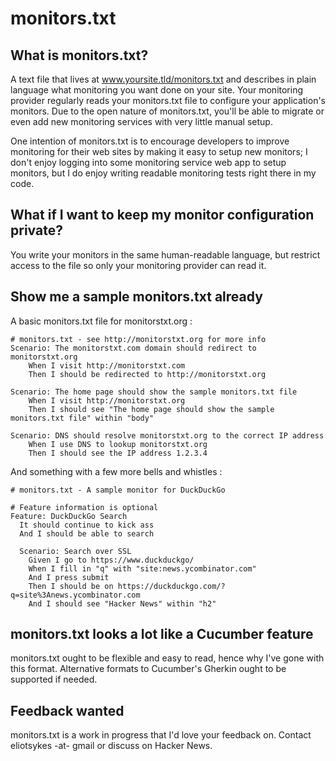 # monitors.txt

## What is monitors.txt?
A text file that lives at www.yoursite.tld/monitors.txt and describes in plain language what monitoring you want done on your site.
Your monitoring provider regularly reads your monitors.txt file to configure your application's monitors. Due to the open nature of monitors.txt,
you'll be able to migrate or even add new monitoring services with very little manual setup.

One intention of monitors.txt is to encourage developers to improve monitoring for their web sites by making it easy to setup new monitors;
I don't enjoy logging into some monitoring service web app to setup monitors, but I do enjoy writing readable monitoring tests right there in my code.

## What if I want to keep my monitor configuration private?
You write your monitors in the same human-readable language, but restrict access to the file so only your monitoring provider can read it.

## Show me a sample monitors.txt already

A basic monitors.txt file for monitorstxt.org :

	# monitors.txt - see http://monitorstxt.org for more info
	Scenario: The monitorstxt.com domain should redirect to monitorstxt.org
		When I visit http://monitorstxt.com
		Then I should be redirected to http://monitorstxt.org

	Scenario: The home page should show the sample monitors.txt file
		When I visit http://monitorstxt.org
		Then I should see "The home page should show the sample monitors.txt file" within "body"

	Scenario: DNS should resolve monitorstxt.org to the correct IP address
		When I use DNS to lookup monitorstxt.org
		Then I should see the IP address 1.2.3.4
		
And something with a few more bells and whistles :

	# monitors.txt - A sample monitor for DuckDuckGo
	
	# Feature information is optional
	Feature: DuckDuckGo Search
	  It should continue to kick ass
	  And I should be able to search

	  Scenario: Search over SSL
	    Given I go to https://www.duckduckgo/
	    When I fill in "q" with "site:news.ycombinator.com"
	    And I press submit
		Then I should be on https://duckduckgo.com/?q=site%3Anews.ycombinator.com   
		And I should see "Hacker News" within "h2"

## monitors.txt looks a lot like a Cucumber feature
monitors.txt ought to be flexible and easy to read, hence why I've gone with this format. Alternative formats to Cucumber's Gherkin ought to be supported if needed.

## Feedback wanted
monitors.txt is a work in progress that I'd love your feedback on. Contact eliotsykes -at- gmail or discuss on Hacker News.
